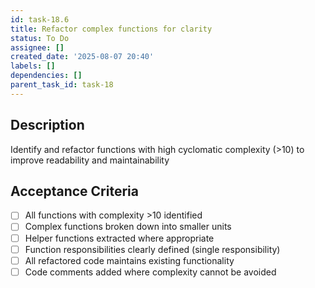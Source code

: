 ```yaml
---
id: task-18.6
title: Refactor complex functions for clarity
status: To Do
assignee: []
created_date: '2025-08-07 20:40'
labels: []
dependencies: []
parent_task_id: task-18
---
```


## Description

Identify and refactor functions with high cyclomatic complexity (>10) to improve readability and maintainability

## Acceptance Criteria

- [ ] All functions with complexity >10 identified
- [ ] Complex functions broken down into smaller units
- [ ] Helper functions extracted where appropriate
- [ ] Function responsibilities clearly defined (single responsibility)
- [ ] All refactored code maintains existing functionality
- [ ] Code comments added where complexity cannot be avoided
